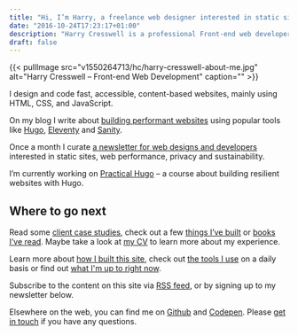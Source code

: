 ```yaml
---
title: "Hi, I’m Harry, a freelance web designer interested in static sites, privacy and web performance."
date: "2016-10-24T17:23:17+01:00"
description: "Harry Cresswell is a professional Front-end web developer based in London, England. Read technical articles and notes on design and code."
draft: false
---
```


{{< pullImage src="v1550264713/hc/harry-cresswell-about-me.jpg" alt="Harry Cresswell – Front-end Web Development" caption="" >}}

I design and code fast, accessible, content-based websites, mainly using HTML, CSS, and JavaScript.

On my blog I write about [building performant websites](/writing/) using popular tools like [Hugo](/topics/hugo/), [Eleventy](/topics/eleventy/) and [Sanity](/topics/sanity/).

Once a month I curate [a newsletter for web designs and developers](/newsletter/) interested in static sites, web performance, privacy and sustainability.

I’m currently working on [Practical Hugo](https://practicalhugo.com/) – a course about building resilient websites with Hugo.

## Where to go next

Read some [client case studies](/topics/case-study/), check out a few [things I’ve built](/things) or [books I’ve read](/reading). Maybe take a look at [my CV](pdf/harry-cresswell-cv-aug-21.pdf) to learn more about my experience. 

Learn more about [how I built this site](/build/), check out [the tools I use](/uses/) on a daily basis or find out [what I'm up to right now](/now/).

Subscribe to the content on this site via [RSS feed](/feeds/), or by signing up to my newsletter below.

Elsewhere on the web, you can find me on [Github](https://github.com/harrycresswell) and [Codepen](https://codepen.io/harrycresswell). Please [get in touch](/contact) if you have any questions.